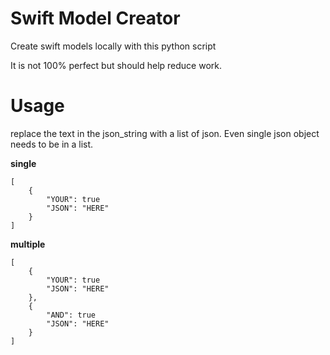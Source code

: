 # Swift Model Creator

Create swift models locally with this python script

It is not 100% perfect but should help reduce work.

# Usage

replace the text in the json_string with a list of json. Even single json object needs to be in a list.

**single**
```
[
    {
        "YOUR": true
        "JSON": "HERE"
    }
]
```

**multiple**
```
[
    {
        "YOUR": true
        "JSON": "HERE"
    },
    {
        "AND": true
        "JSON": "HERE"
    }
]
```